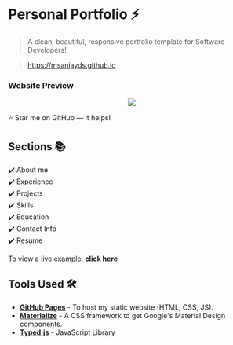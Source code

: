 # Personal Portfolio ⚡️ 
> A clean, beautiful, responsive portfolio template for Software Developers!

> https://msanjayds.github.io

### Website Preview
<p align="center"> 
  <kbd>
    <a href="https://msanjayds.github.io" target="_blank"><img src="examples/preview.">
  </a>
  </kbd>
</p>

:star: Star me on GitHub — it helps!


## Sections 📚
✔️ About me\
✔️ Experience\
✔️ Projects \
✔️ Skills \
✔️ Education\
✔️ Contact Info\
✔️ Resume

To view a live example, **[click here](https://msanjayds.github.io/)**

## Tools Used 🛠️
* [<b>GitHub Pages</b>](https://create-react-app.dev/docs/deployment/#github-pages) - To host my static website (HTML, CSS, JS).
* [<b>Materialize</b>](https://materializecss.com/) - A CSS framework to get Google's Material Design components.
* [<b>Typed.js</b>](https://mattboldt.com/demos/typed-js/) - JavaScript Library


